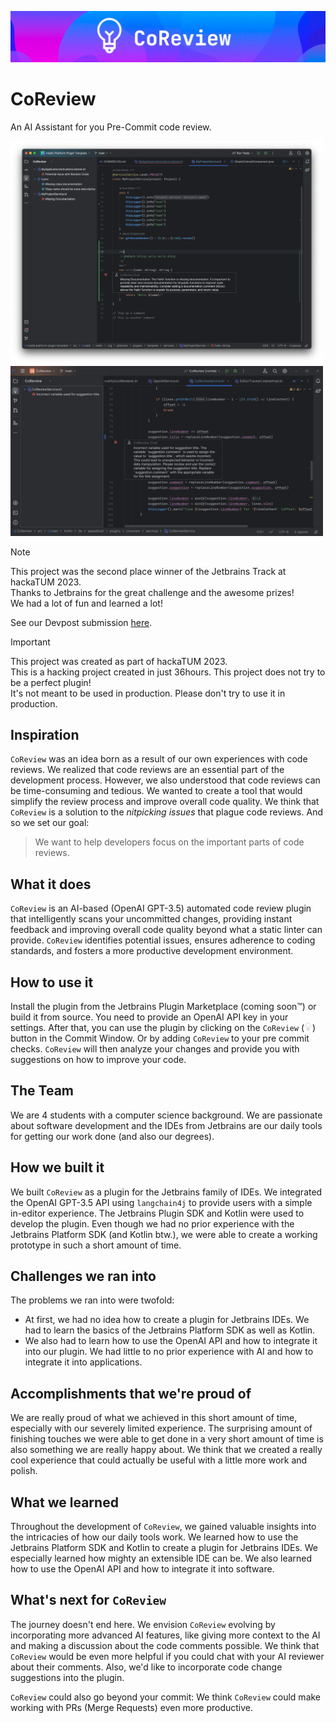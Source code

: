 ![banner](screenshots/banner.jpeg)

# CoReview

An AI Assistant for you Pre-Commit code review.

<img src="screenshots/wrong_docstring_full.png" alt="Screenshot of the Plugin at work" width="500px">
<img src="screenshots/replaceLineNumber_suggestion.png" alt="Screenshot of the Plugin at work" width="500px">

> [!NOTE]
> This project was the second place winner of the Jetbrains Track at hackaTUM 2023. \
> Thanks to Jetbrains for the great challenge and the awesome prizes! \
> We had a lot of fun and learned a lot!
>
> See our Devpost submission [here](https://devpost.com/software/coreview).

> [!IMPORTANT]
> This project was created as part of hackaTUM 2023. \
> This is a hacking project created in just 36hours. This project does not try to be a perfect plugin! \
> It's not meant to be used in production. Please don't try to use it in production.

## Inspiration

`CoReview` was an idea born as a result of our own experiences with code reviews.
We realized that code reviews are an essential part of the development process.
However, we also understood that code reviews can be time-consuming and tedious.
We wanted to create a tool that would simplify the review process and improve overall code quality.
We think that `CoReview` is a solution to the _nitpicking issues_ that plague code reviews.
And so we set our goal:

> We want to help developers focus on the important parts of code reviews.

## What it does

<!-- Plugin description -->
`CoReview` is an AI-based (OpenAI GPT-3.5) automated code review plugin that intelligently scans your uncommitted
changes, providing instant feedback and improving overall code quality beyond what a static linter can
provide. `CoReview` identifies potential issues, ensures adherence to coding standards, and fosters a more productive
development environment.
<!-- Plugin description end -->

## How to use it

Install the plugin from the Jetbrains Plugin Marketplace (coming soon™) or build it from source. You need to provide an
OpenAI API key in your settings. After that, you can use the plugin by clicking on
the `CoReview` (<img src="src/main/resources/icon/icon.svg" alt="logo of the button" height="13px"/>) button in the
Commit Window. Or by adding `CoReview` to your pre commit checks. `CoReview` will then analyze your changes and provide
you with suggestions on how to improve your code.

## The Team

We are 4 students with a computer science background. We are passionate about software development and
the IDEs from Jetbrains are our daily tools for getting our work done (and also our degrees).

## How we built it

We built `CoReview` as a plugin for the Jetbrains family of IDEs.
We integrated the OpenAI GPT-3.5 API using `langchain4j` to provide users with a simple in-editor experience.
The Jetbrains Plugin SDK and Kotlin were used to develop the plugin.
Even though we had no prior experience with the Jetbrains Platform SDK (and Kotlin btw.), we were able to create a
working
prototype in such a short amount of time.

## Challenges we ran into

The problems we ran into were twofold:

- At first, we had no idea how to create a plugin for Jetbrains IDEs. We had to learn the basics of the Jetbrains
  Platform SDK as well as Kotlin.
- We also had to learn how to use the OpenAI API and how to integrate it into our plugin. We had little to no prior
  experience with AI and how to integrate it into applications.

## Accomplishments that we're proud of

We are really proud of what we achieved in this short amount of time, especially with our severely limited experience.
The surprising amount of finishing touches we were able to get done in a very short amount of time is also something we
are really happy about. We think that we created a really cool experience that could actually be useful with a little
more work and polish.

## What we learned

Throughout the development of `CoReview`, we gained valuable insights into the intricacies of how our daily tools work.
We learned how to use the Jetbrains Platform SDK and Kotlin to create a plugin for Jetbrains IDEs.
We especially learned how mighty an extensible IDE can be. We also learned how to use the OpenAI API
and how to integrate it into software.

## What's next for `CoReview`

The journey doesn't end here. We envision `CoReview` evolving by incorporating more advanced AI features,
like giving more context to the AI and making a discussion about the code comments possible. We think that `CoReview`
would be even more helpful if you could chat with your AI reviewer about their comments.
Also, we'd like to incorporate code change suggestions into the plugin.

`CoReview` could also go beyond your commit: We think `CoReview` could make working with PRs (Merge Requests) even
more productive.

